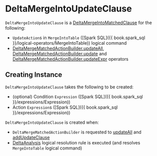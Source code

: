 # DeltaMergeIntoUpdateClause

`DeltaMergeIntoUpdateClause` is a [DeltaMergeIntoMatchedClause](DeltaMergeIntoMatchedClause.md) for the following:

* `UpdateAction`s in `MergeIntoTable` ([Spark SQL]({{ book.spark_sql }}/logical-operators/MergeIntoTable)) logical command
* [DeltaMergeMatchedActionBuilder.updateAll](DeltaMergeMatchedActionBuilder.md#updateAll), [DeltaMergeMatchedActionBuilder.update](DeltaMergeMatchedActionBuilder.md#update) and [DeltaMergeMatchedActionBuilder.updateExpr](DeltaMergeMatchedActionBuilder.md#updateExpr) operators

## Creating Instance

`DeltaMergeIntoUpdateClause` takes the following to be created:

* <span id="condition"> (optional) Condition `Expression` ([Spark SQL]({{ book.spark_sql }}/expressions/Expression))
* <span id="actions"> Action `Expression`s ([Spark SQL]({{ book.spark_sql }}/expressions/Expression))

`DeltaMergeIntoUpdateClause` is created when:

* `DeltaMergeMatchedActionBuilder` is requested to [updateAll](DeltaMergeMatchedActionBuilder.md#updateAll) and [addUpdateClause](DeltaMergeMatchedActionBuilder.md#addUpdateClause)
* [DeltaAnalysis](../../DeltaAnalysis.md) logical resolution rule is executed (and resolves `MergeIntoTable` logical command)
